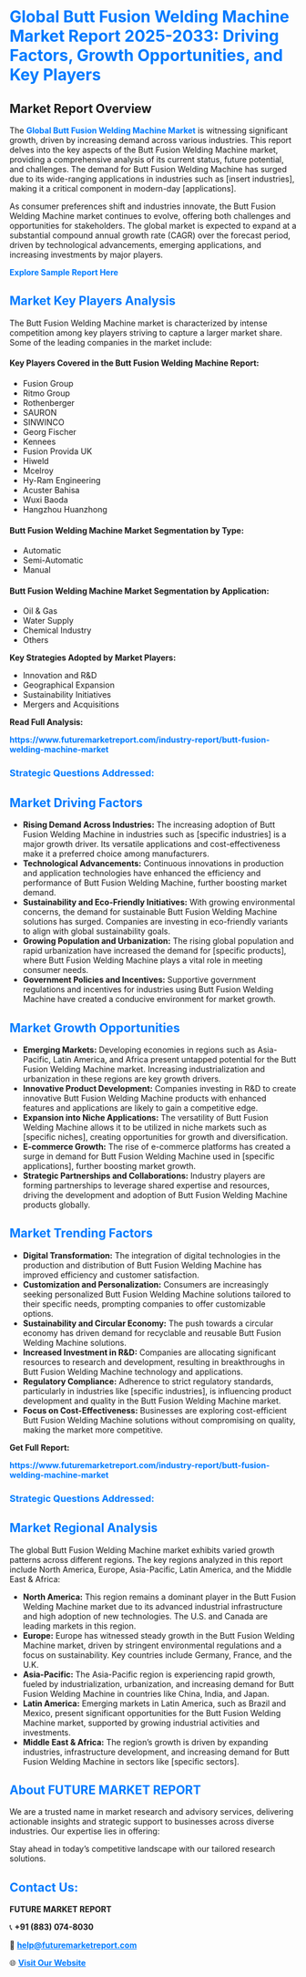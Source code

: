 <h1 style="color: #007BFF;">Global Butt Fusion Welding Machine Market Report 2025-2033: Driving Factors, Growth Opportunities, and Key Players</h1>

<section id="overview">
<h2>Market Report Overview</h2>
<p>The <a href="https://www.futuremarketreport.com/industry-report/butt-fusion-welding-machine-market" style="color: #007BFF; text-decoration: none;"><strong>Global Butt Fusion Welding Machine Market</strong></a> is witnessing significant growth, driven by increasing demand across various industries. This report delves into the key aspects of the Butt Fusion Welding Machine market, providing a comprehensive analysis of its current status, future potential, and challenges. The demand for Butt Fusion Welding Machine has surged due to its wide-ranging applications in industries such as [insert industries], making it a critical component in modern-day [applications].</p>
<p>As consumer preferences shift and industries innovate, the Butt Fusion Welding Machine market continues to evolve, offering both challenges and opportunities for stakeholders. The global market is expected to expand at a substantial compound annual growth rate (CAGR) over the forecast period, driven by technological advancements, emerging applications, and increasing investments by major players.</p>
</section>

<section id="overview">
<p><a href="https://www.futuremarketreport.com/request-sample/reportId=46567" style="color: #007BFF; text-decoration: none;"><strong>Explore Sample Report Here</strong></a></p>
</section>

<section id="key-players">
<h2 style="color: #007BFF;">Market Key Players Analysis</h2>
<p>The Butt Fusion Welding Machine market is characterized by intense competition among key players striving to capture a larger market share. Some of the leading companies in the market include:</p>
<h4>Key Players Covered in the Butt Fusion Welding Machine Report:</h4>
<ul><li>Fusion Group</li><li>Ritmo Group</li><li>Rothenberger</li><li>SAURON</li><li>SINWINCO</li><li>Georg Fischer</li><li>Kennees</li><li>Fusion Provida UK</li><li>Hiweld</li><li>Mcelroy</li><li>Hy-Ram Engineering</li><li>Acuster Bahisa</li><li>Wuxi Baoda</li><li>Hangzhou Huanzhong</li></ul>
<h4>Butt Fusion Welding Machine Market Segmentation by Type:</h4>
<ul><li>Automatic</li><li>Semi-Automatic</li><li>Manual</li></ul>

<h4>Butt Fusion Welding Machine Market Segmentation by Application:</h4>
<ul><li>Oil &amp; Gas</li><li>Water Supply</li><li>Chemical Industry</li><li>Others</li></ul>
<p><strong>Key Strategies Adopted by Market Players:</strong></p>
<ul>
<li>Innovation and R&D</li>
<li>Geographical Expansion</li>
<li>Sustainability Initiatives</li>
<li>Mergers and Acquisitions</li>
</ul>
</section>

<section>
<p><strong>Read Full Analysis: </strong></p><a href="https://www.futuremarketreport.com/industry-report/butt-fusion-welding-machine-market" style="color: #007BFF; text-decoration: none;"><strong>https://www.futuremarketreport.com/industry-report/butt-fusion-welding-machine-market</strong></a>
<h3 style="color: #007BFF;">Strategic Questions Addressed:</h3>
</section>

<section id="driving-factors">
<h2 style="color: #007BFF;">Market Driving Factors</h2>
<ul>
<li><strong>Rising Demand Across Industries:</strong> The increasing adoption of Butt Fusion Welding Machine in industries such as [specific industries] is a major growth driver. Its versatile applications and cost-effectiveness make it a preferred choice among manufacturers.</li>
<li><strong>Technological Advancements:</strong> Continuous innovations in production and application technologies have enhanced the efficiency and performance of Butt Fusion Welding Machine, further boosting market demand.</li>
<li><strong>Sustainability and Eco-Friendly Initiatives:</strong> With growing environmental concerns, the demand for sustainable Butt Fusion Welding Machine solutions has surged. Companies are investing in eco-friendly variants to align with global sustainability goals.</li>
<li><strong>Growing Population and Urbanization:</strong> The rising global population and rapid urbanization have increased the demand for [specific products], where Butt Fusion Welding Machine plays a vital role in meeting consumer needs.</li>
<li><strong>Government Policies and Incentives:</strong> Supportive government regulations and incentives for industries using Butt Fusion Welding Machine have created a conducive environment for market growth.</li>
</ul>
</section>

<section id="growth-opportunities">
<h2 style="color: #007BFF;">Market Growth Opportunities</h2>
<ul>
<li><strong>Emerging Markets:</strong> Developing economies in regions such as Asia-Pacific, Latin America, and Africa present untapped potential for the Butt Fusion Welding Machine market. Increasing industrialization and urbanization in these regions are key growth drivers.</li>
<li><strong>Innovative Product Development:</strong> Companies investing in R&D to create innovative Butt Fusion Welding Machine products with enhanced features and applications are likely to gain a competitive edge.</li>
<li><strong>Expansion into Niche Applications:</strong> The versatility of Butt Fusion Welding Machine allows it to be utilized in niche markets such as [specific niches], creating opportunities for growth and diversification.</li>
<li><strong>E-commerce Growth:</strong> The rise of e-commerce platforms has created a surge in demand for Butt Fusion Welding Machine used in [specific applications], further boosting market growth.</li>
<li><strong>Strategic Partnerships and Collaborations:</strong> Industry players are forming partnerships to leverage shared expertise and resources, driving the development and adoption of Butt Fusion Welding Machine products globally.</li>
</ul>
</section>

<section id="trending-factors">
<h2 style="color: #007BFF;">Market Trending Factors</h2>
<ul>
<li><strong>Digital Transformation:</strong> The integration of digital technologies in the production and distribution of Butt Fusion Welding Machine has improved efficiency and customer satisfaction.</li>
<li><strong>Customization and Personalization:</strong> Consumers are increasingly seeking personalized Butt Fusion Welding Machine solutions tailored to their specific needs, prompting companies to offer customizable options.</li>
<li><strong>Sustainability and Circular Economy:</strong> The push towards a circular economy has driven demand for recyclable and reusable Butt Fusion Welding Machine solutions.</li>
<li><strong>Increased Investment in R&D:</strong> Companies are allocating significant resources to research and development, resulting in breakthroughs in Butt Fusion Welding Machine technology and applications.</li>
<li><strong>Regulatory Compliance:</strong> Adherence to strict regulatory standards, particularly in industries like [specific industries], is influencing product development and quality in the Butt Fusion Welding Machine market.</li>
<li><strong>Focus on Cost-Effectiveness:</strong> Businesses are exploring cost-efficient Butt Fusion Welding Machine solutions without compromising on quality, making the market more competitive.</li>
</ul>
</section>

<section>
<p><strong>Get Full Report: </strong></p><a href="https://www.futuremarketreport.com/industry-report/butt-fusion-welding-machine-market" style="color: #007BFF; text-decoration: none;"><strong>https://www.futuremarketreport.com/industry-report/butt-fusion-welding-machine-market</strong></a>
<h3 style="color: #007BFF;">Strategic Questions Addressed:</h3>
</section>


<section id="regional-analysis">
<h2 style="color: #007BFF;">Market Regional Analysis</h2>
<p>The global Butt Fusion Welding Machine market exhibits varied growth patterns across different regions. The key regions analyzed in this report include North America, Europe, Asia-Pacific, Latin America, and the Middle East & Africa:</p>
<ul>
<li><strong>North America:</strong> This region remains a dominant player in the Butt Fusion Welding Machine market due to its advanced industrial infrastructure and high adoption of new technologies. The U.S. and Canada are leading markets in this region.</li>
<li><strong>Europe:</strong> Europe has witnessed steady growth in the Butt Fusion Welding Machine market, driven by stringent environmental regulations and a focus on sustainability. Key countries include Germany, France, and the U.K.</li>
<li><strong>Asia-Pacific:</strong> The Asia-Pacific region is experiencing rapid growth, fueled by industrialization, urbanization, and increasing demand for Butt Fusion Welding Machine in countries like China, India, and Japan.</li>
<li><strong>Latin America:</strong> Emerging markets in Latin America, such as Brazil and Mexico, present significant opportunities for the Butt Fusion Welding Machine market, supported by growing industrial activities and investments.</li>
<li><strong>Middle East & Africa:</strong> The region’s growth is driven by expanding industries, infrastructure development, and increasing demand for Butt Fusion Welding Machine in sectors like [specific sectors].</li>
</ul>
</section>

<footer>
<h2 style="color: #007BFF;">About FUTURE MARKET REPORT</h2>
<p>We are a trusted name in market research and advisory services, delivering actionable insights and strategic support to businesses across diverse industries. Our expertise lies in offering:</p>

<p>Stay ahead in today’s competitive landscape with our tailored research solutions.</p>

<h2 style="color: #007BFF;">Contact Us:</h2>
<p><strong>FUTURE MARKET REPORT</strong></p>
<p>📞 <strong>+91 (883) 074-8030</strong></p>
<p>📧 <strong><a href="mailto:help@futuremarketreport.com" style="color: #007BFF;">help@futuremarketreport.com</a></strong></p>
<p>🌐 <strong><a href="https://www.futuremarketreport.com/" style="color: #007BFF;">Visit Our Website</a></strong></p>
</footer>